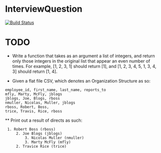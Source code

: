 # InterviewQuestion
[![Build Status](https://travis-ci.org/imthefrizzlefry/InterviewQuestion.svg?branch=master)](https://travis-ci.org/imthefrizzlefry/InterviewQuestion)


# TODO

* Write a function that takes as an argument a list of integers, and return only those integers in the original list that appear an even number of times. For example, [1, 2, 3, 1]  should return [1], and [1, 2, 3, 4, 5, 1, 3, 4, 3] should return [1, 4].

* Given a flat file CSV, which denotes an Organization Structure as so:
```
employee_id, first_name, last_name, reports_to
mfly, Marty, McFly, jblogs
jblogs, Joe, Blogs, rboss
nmuller, Nicolas, Muller, jblogs
rboss, Robert, Boss, 
trice, Travis, Rice, rboss
```
** Print out a result of directs as such:
```
 1. Robert Boss (rboss)
     2. Joe Blogs (jblogs)
         3. Nicolas Muller (nmuller)
         3. Marty McFly (mfly)
     2. Travice Rice (trice)
```
